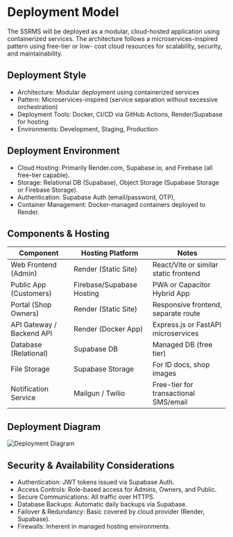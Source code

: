 # Deployment Model

The SSRMS will be deployed as a modular, cloud-hosted application using containerized
services. The architecture follows a microservices-inspired pattern using free-tier or low-
cost cloud resources for scalability, security, and maintainability.

## Deployment Style

- Architecture: Modular deployment using containerized services
- Pattern: Microservices-inspired (service separation without excessive orchestration)
- Deployment Tools: Docker, CI/CD via GitHub Actions, Render/Supabase for hosting
- Environments: Development, Staging, Production

## Deployment Environment

- Cloud Hosting: Primarily Render.com, Supabase.io, and Firebase (all free-tier
    capable).
- Storage: Relational DB (Supabase), Object Storage (Supabase Storage or Firebase
    Storage).
- Authentication: Supabase Auth (email/password, OTP),
- Container Management: Docker-managed containers deployed to Render.

## Components & Hosting

|     Component                    	  |     Hosting   Platform                	|     Notes                                               	        |
|----------------------------------	  |---------------------------------------	|---------------------------------------------------------	|
|     Web   Frontend (Admin)        |     Render   (Static Site)            	|     React/Vite   or similar static frontend        |
|     Public App (Customers)       	  |     Firebase/Supabase Hosting       |     PWA or Capacitor Hybrid App                     |
|     Portal   (Shop Owners)       	  |     Render   (Static Site)            	|     Responsive   frontend, separate route       |
|     API Gateway / Backend API   |     Render (Docker App)               	|     Express.js or FastAPI microservices            |
|     Database   (Relational)      	 |     Supabase   DB                     	        |     Managed DB   (free tier)                            	|
|     File Storage                 	         |     Supabase Storage                  	|     For ID docs, shop images                            	|
|     Notification   Service       	 |     Mailgun   / Twilio                	        |     Free-tier   for transactional SMS/email      |

## Deployment Diagram

![Deployment Diagram](\diagrams\deployment_diagram.jpg)

## Security & Availability Considerations

- Authentication: JWT tokens issued via Supabase Auth.
- Access Controls: Role-based access for Admins, Owners, and Public.
- Secure Communications: All traffic over HTTPS.
- Database Backups: Automatic daily backups via Supabase.
- Failover & Redundancy: Basic covered by cloud provider (Render, Supabase).
- Firewalls: Inherent in managed hosting environments.